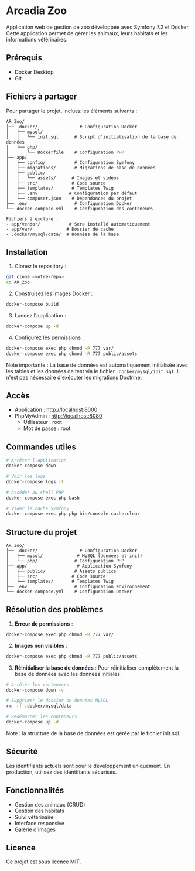 # Arcadia Zoo

Application web de gestion de zoo développée avec Symfony 7.2 et Docker. Cette application permet de gérer les animaux, leurs habitats et les informations vétérinaires.

## Prérequis

- Docker Desktop
- Git

## Fichiers à partager

Pour partager le projet, incluez les éléments suivants :

```
AR_Zoo/
├── .docker/                # Configuration Docker
│   ├── mysql/
│   │   └── init.sql      # Script d'initialisation de la base de données
│   └── php/
│       └── Dockerfile    # Configuration PHP
├── app/
│   ├── config/           # Configuration Symfony
│   ├── migrations/       # Migrations de base de données
│   ├── public/
│   │   └── assets/      # Images et vidéos
│   ├── src/             # Code source
│   ├── templates/       # Templates Twig
│   ├── .env            # Configuration par défaut
│   └── composer.json    # Dépendances du projet
├── .env                  # Configuration Docker
└── docker-compose.yml    # Configuration des conteneurs

Fichiers à exclure :
- app/vendor/           # Sera installé automatiquement
- app/var/             # Dossier de cache
- .docker/mysql/data/  # Données de la base
```

## Installation

1. Clonez le repository :

```bash
git clone <votre-repo>
cd AR_Zoo
```

2. Construisez les images Docker :

```bash
docker-compose build
```

3. Lancez l'application :

```bash
docker-compose up -d
```

4. Configurez les permissions :

```bash
docker-compose exec php chmod -R 777 var/
docker-compose exec php chmod -R 777 public/assets
```

Note importante : La base de données est automatiquement initialisée avec les tables et les données de test via le fichier `.docker/mysql/init.sql`. Il n'est pas nécessaire d'exécuter les migrations Doctrine.

## Accès

- Application : [http://localhost:8000](http://localhost:8000)
- PhpMyAdmin : [http://localhost:8080](http://localhost:8080)
  - Utilisateur : root
  - Mot de passe : root

## Commandes utiles

```bash
# Arrêter l'application
docker-compose down

# Voir les logs
docker-compose logs -f

# Accéder au shell PHP
docker-compose exec php bash

# Vider le cache Symfony
docker-compose exec php php bin/console cache:clear
```

## Structure du projet

```
AR_Zoo/
├── .docker/                # Configuration Docker
│   ├── mysql/             # MySQL (données et init)
│   └── php/              # Configuration PHP
├── app/                   # Application Symfony
│   ├── public/           # Assets publics
│   ├── src/             # Code source
│   └── templates/       # Templates Twig
├── .env                  # Configuration environnement
└── docker-compose.yml    # Configuration Docker
```

## Résolution des problèmes

1. **Erreur de permissions** :

```bash
docker-compose exec php chmod -R 777 var/
```

2. **Images non visibles** :

```bash
docker-compose exec php chmod -R 777 public/assets
```

3. **Réinitialiser la base de données** :
   Pour réinitialiser complètement la base de données avec les données initiales :

```bash
# Arrêter les conteneurs
docker-compose down -v

# Supprimer le dossier de données MySQL
rm -rf .docker/mysql/data

# Redémarrer les conteneurs
docker-compose up -d
```

Note : la structure de la base de données est gérée par le fichier init.sql.

## Sécurité

Les identifiants actuels sont pour le développement uniquement. En production, utilisez des identifiants sécurisés.

## Fonctionnalités

- Gestion des animaux (CRUD)
- Gestion des habitats
- Suivi vétérinaire
- Interface responsive
- Galerie d'images

## Licence

Ce projet est sous licence MIT.
